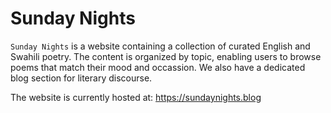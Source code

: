 # Sunday Nights

`Sunday Nights` is a website containing a collection of curated English and Swahili poetry. The content is organized by topic, enabling users to browse poems that match their mood and occassion. We also have a dedicated blog section for literary discourse.

The website is currently hosted at: https://sundaynights.blog
